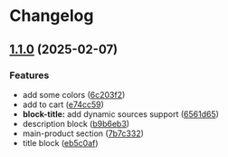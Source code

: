 # Changelog

## [1.1.0](https://github.com/archetype-themes/reference-theme/compare/v1.0.0...v1.1.0) (2025-02-07)


### Features

* add some colors ([6c203f2](https://github.com/archetype-themes/reference-theme/commit/6c203f2a31c6b3378a1d51d443044b6e2bbf7a60))
* add to cart ([e74cc59](https://github.com/archetype-themes/reference-theme/commit/e74cc598ce4ab6c945ced7e91fc5041ea03eaf28))
* **block-title:** add dynamic sources support ([6561d65](https://github.com/archetype-themes/reference-theme/commit/6561d65a6e2cd4481a9c7e8514b3195f5848d8fd))
* description block ([b9b6eb3](https://github.com/archetype-themes/reference-theme/commit/b9b6eb399cb73809c5f9ba1a059f19dcedba4114))
* main-product section ([7b7c332](https://github.com/archetype-themes/reference-theme/commit/7b7c332174be5f481df498b25542742890a2510d))
* title block ([eb5c0af](https://github.com/archetype-themes/reference-theme/commit/eb5c0afe4fcfcec0a578d776e035f22d714ead2a))
